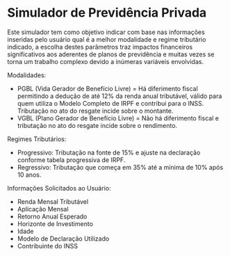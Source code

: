 # Simulador de Previdência Privada

Este simulador tem como objetivo indicar com base nas informações inseridas pelo usuário qual é a melhor modalidade e regime tributário indicado, a escolha destes parâmetros traz impactos financeiros significativos aos aderentes de planos de previdência e muitas vezes se torna um trabalho complexo devido a inúmeras variáveis envolvidas. 

Modalidades:

- PGBL (Vida Gerador de Benefício Livre) = Há diferimento fiscal permitindo a dedução de até 12% da renda anual tributável, válido para quem utiliza o Modelo Completo de IRPF e contribui para o INSS. Tributação no ato do resgate incide sobre o montante.   
- VGBL (Plano Gerador de Benefício Livre) = Não há diferimento fiscal e tributação no ato do resgate incide sobre o rendimento. 

Regimes Tributários: 

- Progressivo: Tributação na fonte de 15% e ajuste na declaração conforme tabela progressiva de IRPF.
- Regressivo: Tributação que começa em 35% até a mínima de 10% após 10 anos.  

Informações Solicitados ao Usuário: 

- Renda Mensal Tributável
- Aplicação Mensal
- Retorno Anual Esperado
- Horizonte de Investimento
- Idade
- Modelo de Declaração Utilizado
- Contribuinte do INSS
